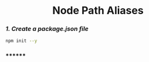 <br>

# <div align="center">Node Path Aliases</div>

### ***1. Create a package.json file***

```bash
npm init --y
```

### ******